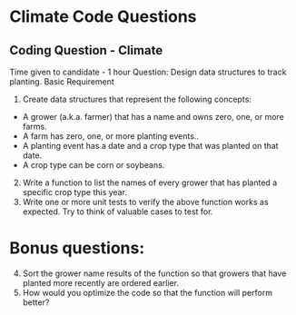 # Climate Code Questions

## Coding Question - Climate 
Time given to candidate - 1 hour 
Question: Design data structures to track planting. 
Basic Requirement 
1. Create data structures that represent the following concepts: 
- A grower (a.k.a. farmer) that has a name and owns zero, one, or more farms. 
- A farm has zero, one, or more planting events.. 
- A planting event has a date and a crop type that was planted on that date. 
- A crop type can be corn or soybeans. 
2. Write a function to list the names of every grower that has planted a specific crop type 
this year. 
3. Write one or more unit tests to verify the above function works as expected. Try to think 
of valuable cases to test for. 

# Bonus questions: 
4. Sort the grower name results of the function so that growers that have planted more 
recently are ordered earlier. 
5. How would you optimize the code so that the function will perform better? 
